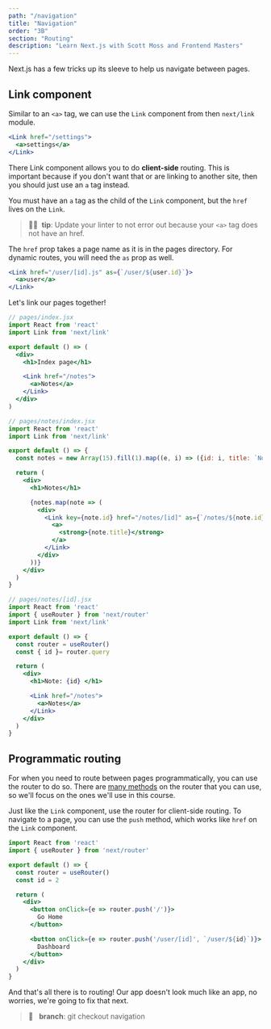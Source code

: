 ```yaml
---
path: "/navigation"
title: "Navigation"
order: "3B"
section: "Routing"
description: "Learn Next.js with Scott Moss and Frontend Masters"
---
```


Next.js has a few tricks up its sleeve to help us navigate between pages.

## Link component
Similar to an `<a>` tag, we can use the `Link` component from then `next/link` module. 

```jsx
<Link href="/settings">
  <a>settings</a>
</Link>
```

There Link component allows you to do **client-side** routing. This is important because if you don't want that or are linking to another site, then you should just use an `a` tag instead.

You must have an `a` tag as the child of the `Link` component, but the `href` lives on the `Link`. 
> 👍🏾&nbsp;&nbsp;**tip**: Update your linter to not error out because your `<a>` tag does not have an href.

The `href` prop takes a page name as it is in the pages directory.
For dynamic routes, you will need the `as` prop as well.

```jsx
<Link href="/user/[id].js" as={`/user/${user.id}`}>
  <a>user</a>
</Link>
```

Let's link our pages together!

```jsx
// pages/index.jsx
import React from 'react'
import Link from 'next/link'

export default () => (
  <div>
    <h1>Index page</h1>

    <Link href="/notes">
      <a>Notes</a>
    </Link>
  </div> 
)
```

```jsx
// pages/notes/index.jsx
import React from 'react'
import Link from 'next/link'

export default () => {
  const notes = new Array(15).fill(1).map((e, i) => ({id: i, title: `Note: ${i}`}))

  return (
    <div>
      <h1>Notes</h1>

      {notes.map(note => (
        <div>
          <Link key={note.id} href="/notes/[id]" as={`/notes/${note.id}`}>
            <a>
              <strong>{note.title}</strong>
            </a>
          </Link>
        </div>
      ))}
    </div>
  )
}
```

```jsx
// pages/notes/[id].jsx
import React from 'react'
import { useRouter } from 'next/router'
import Link from 'next/link'

export default () => {
  const router = useRouter()
  const { id }= router.query

  return (
    <div>
      <h1>Note: {id} </h1>

      <Link href="/notes">
        <a>Notes</a>
      </Link>
    </div>
  )
}
```

## Programmatic routing

For when you need to route between pages programmatically, you can use the router to do so. There are [many methods](https://nextjs.org/docs/routing/introduction) on the router that you can use, so we'll focus on the ones we'll use in this course.


Just like the `Link` component, use the router for client-side routing. To navigate to a page, you can use the `push` method, which works like `href` on the `Link` component.

```jsx 
import React from 'react'
import { useRouter } from 'next/router'

export default () => {
  const router = useRouter()
  const id = 2

  return (
    <div>
      <button onClick={e => router.push('/')}>
        Go Home
      </button>

      <button onClick={e => router.push('/user/[id]', `/user/${id}`)}>
        Dashboard
      </button>
    </div>
  )
}
```

And that's all there is to routing!
Our app doesn't look much like an app, no worries, we're going to fix that next.

> 🌲 &nbsp;&nbsp;**branch**: git checkout navigation
